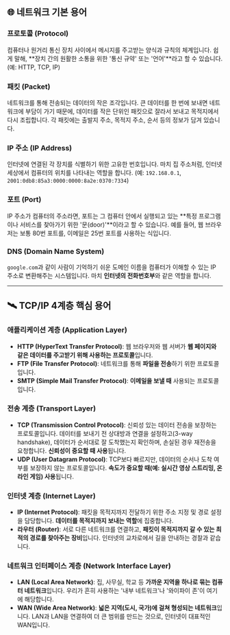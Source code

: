 ## 🌐 네트워크 기본 용어

### **프로토콜 (Protocol)**
컴퓨터나 원거리 통신 장치 사이에서 메시지를 주고받는 양식과 규칙의 체계입니다. 쉽게 말해, **장치 간의 원활한 소통을 위한 '통신 규약' 또는 '언어'**라고 할 수 있습니다. (예: HTTP, TCP, IP)

### **패킷 (Packet)**
네트워크를 통해 전송되는 데이터의 작은 조각입니다. 큰 데이터를 한 번에 보내면 네트워크에 부담이 가기 때문에, 데이터를 작은 단위인 패킷으로 잘라서 보내고 목적지에서 다시 조립합니다. 각 패킷에는 출발지 주소, 목적지 주소, 순서 등의 정보가 담겨 있습니다.

### **IP 주소 (IP Address)**
인터넷에 연결된 각 장치를 식별하기 위한 고유한 번호입니다. 마치 집 주소처럼, 인터넷 세상에서 컴퓨터의 위치를 나타내는 역할을 합니다. (예: `192.168.0.1`, `2001:0db8:85a3:0000:0000:8a2e:0370:7334`)

### **포트 (Port)**
IP 주소가 컴퓨터의 주소라면, 포트는 그 컴퓨터 안에서 실행되고 있는 **특정 프로그램이나 서비스를 찾아가기 위한 '문(door)'**이라고 할 수 있습니다. 예를 들어, 웹 브라우저는 보통 80번 포트를, 이메일은 25번 포트를 사용하는 식입니다.

### **DNS (Domain Name System)**
`google.com`과 같이 사람이 기억하기 쉬운 도메인 이름을 컴퓨터가 이해할 수 있는 IP 주소로 변환해주는 시스템입니다. 마치 **인터넷의 전화번호부**와 같은 역할을 합니다.

---

## 🛰️ TCP/IP 4계층 핵심 용어

### **애플리케이션 계층 (Application Layer)**
- **HTTP (HyperText Transfer Protocol)**: 웹 브라우저와 웹 서버가 **웹 페이지와 같은 데이터를 주고받기 위해 사용하는 프로토콜**입니다.
- **FTP (File Transfer Protocol)**: 네트워크를 통해 **파일을 전송**하기 위한 프로토콜입니다.
- **SMTP (Simple Mail Transfer Protocol)**: **이메일을 보낼 때** 사용되는 프로토콜입니다.

### **전송 계층 (Transport Layer)**
- **TCP (Transmission Control Protocol)**: 신뢰성 있는 데이터 전송을 보장하는 프로토콜입니다. 데이터를 보내기 전 상대방과 연결을 설정하고(3-way handshake), 데이터가 순서대로 잘 도착했는지 확인하며, 손실된 경우 재전송을 요청합니다. **신뢰성이 중요할 때 사용**됩니다.
- **UDP (User Datagram Protocol)**: TCP보다 빠르지만, 데이터의 순서나 도착 여부를 보장하지 않는 프로토콜입니다. **속도가 중요할 때(예: 실시간 영상 스트리밍, 온라인 게임) 사용**됩니다.

### **인터넷 계층 (Internet Layer)**
- **IP (Internet Protocol)**: 패킷을 목적지까지 전달하기 위한 주소 지정 및 경로 설정을 담당합니다. **데이터를 목적지까지 보내는 역할**에 집중합니다.
- **라우터 (Router)**: 서로 다른 네트워크를 연결하고, **패킷이 목적지까지 갈 수 있는 최적의 경로를 찾아주는 장비**입니다. 인터넷의 교차로에서 길을 안내하는 경찰과 같습니다.

### **네트워크 인터페이스 계층 (Network Interface Layer)**
- **LAN (Local Area Network)**: 집, 사무실, 학교 등 **가까운 지역을 하나로 묶는 컴퓨터 네트워크**입니다. 우리가 흔히 사용하는 '내부 네트워크'나 '와이파이 존'이 여기에 해당합니다.
- **WAN (Wide Area Network)**: **넓은 지역(도시, 국가)에 걸쳐 형성되는 네트워크**입니다. LAN과 LAN을 연결하여 더 큰 범위를 만드는 것으로, 인터넷이 대표적인 WAN입니다.